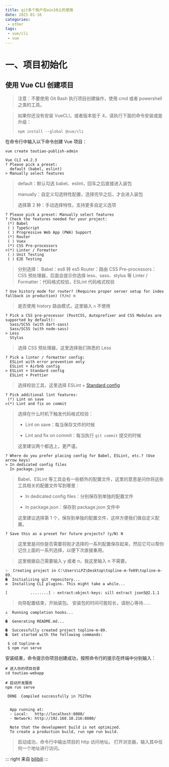 ```yaml
---
title: git多个账户在win10上的使用
date: 2021-01-16
categories:
 - other
tags:
 - vue/cli
 - vue
---
```




# 一、项目初始化



## 使用 Vue CLI 创建项目



> 注意：不要使用 Git Bash 执行项目创建操作，使用  cmd 或者 powershell 之类的工具。



> 如果你还没有安装 VueCLI，或者版本低于 4，请执行下面的命令安装或是升级：
>
> ```
> npm install --global @vue/cli
> ```



在命令行中输入以下命令创建 Vue 项目：



```
vue create toutiao-publish-admin
```



```
Vue CLI v4.2.3
? Please pick a preset:
  default (babel, eslint)
> Manually select features
```



> default：默认勾选 babel、eslint，回车之后直接进入装包
>
> manually：自定义勾选特性配置，选择完毕之后，才会进入装包
>
> 选择第 2 种：手动选择特性，支持更多自定义选项



```
? Please pick a preset: Manually select features
? Check the features needed for your project:
 (*) Babel
 ( ) TypeScript
 ( ) Progressive Web App (PWA) Support
 (*) Router
 ( ) Vuex
 (*) CSS Pre-processors
>(*) Linter / Formatter
 ( ) Unit Testing
 ( ) E2E Testing
```



> 分别选择：
> Babel：es6 转 es5
> Router：路由
> CSS Pre-processors：CSS 预处理器，后面会提示你选择 less、sass、stylus 等
> Linter / Formatter：代码格式校验，ESLint 代码格式校验



```
? Use history mode for router? (Requires proper server setup for index fallback in production) (Y/n) n
```



> 是否使用 history 路由模式，这里输入 `n` 不使用



```
? Pick a CSS pre-processor (PostCSS, Autoprefixer and CSS Modules are supported by default):
  Sass/SCSS (with dart-sass)
  Sass/SCSS (with node-sass)
> Less
  Stylus
```



> 选择 CSS 预处理器，这里选择我们熟悉的 Less



```
? Pick a linter / formatter config:
  ESLint with error prevention only
  ESLint + Airbnb config
> ESLint + Standard config
  ESLint + Prettier
```



> 选择校验工具，这里选择 ESLint + [Standard config](https://standardjs.com/)



```
? Pick additional lint features:
 (*) Lint on save
>(*) Lint and fix on commit
```



> 选择在什么时机下触发代码格式校验：
>
> - Lint on save：每当保存文件的时候
>
> - Lint and fix on commit：每当执行 `git commit` 提交的时候
>
> 这里建议两个都选上，更严谨。



```
? Where do you prefer placing config for Babel, ESLint, etc.? (Use arrow keys)
> In dedicated config files
  In package.json
```



> Babel、ESLint 等工具会有一些额外的配置文件，这里的意思是问你将这些工具相关的配置文件写到哪里：
>
> - In dedicated config files：分别保存到单独的配置文件
>
> - In package.json：保存到 package.json 文件中
>
> 这里建议选择第 1 个，保存到单独的配置文件，这样方便我们做自定义配置。



```
? Save this as a preset for future projects? (y/N) N
```



> 这里里是问你是否需要将刚才选择的一系列配置保存起来，然后它可以帮你记住上面的一系列选择，以便下次直接重用。



> 这里根据自己需要输入 y 或者 n，我这里输入 n 不需要。



```
✨  Creating project in C:\Users\LPZ\Desktop\topline-m-fe89\topline-m-89.
�  Initializing git repository...
⚙  Installing CLI plugins. This might take a while...

[          ........] - extract:object-keys: sill extract json5@2.1.1
```



> 向导配置结束，开始装包。
> 安装包的时间可能较长，请耐心等待......



```
⚓  Running completion hooks...

�  Generating README.md...

�  Successfully created project topline-m-89.
�  Get started with the following commands:

 $ cd topline-m
 $ npm run serve
```



安装结束，命令提示你项目创建成功，按照命令行的提示在终端中分别输入：



```
# 进入你的项目目录
cd toutiao-webapp

# 启动开发服务
npm run serve
```



```
 DONE  Compiled successfully in 7527ms


  App running at:
  - Local:   http://localhost:8080/
  - Network: http://192.168.10.216:8080/

  Note that the development build is not optimized.
  To create a production build, run npm run build.
```



> 启动成功，命令行中输出项目的 http 访问地址。
> 打开浏览器，输入其中任何一个地址进行访问。

::: right
来自 [bilibili](https://www.yuque.com/lipengzhou/toutiao-publish-vue/dkhzid)
:::